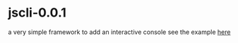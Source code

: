 jscli-0.0.1
===========

a very simple framework to add an interactive console
see the example [here](http://vialink.github.io/jscli/)
